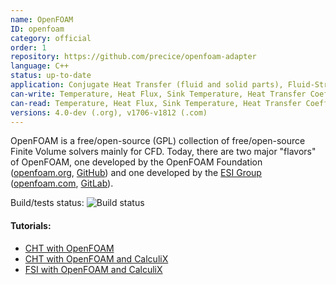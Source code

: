 ```yaml
---
name: OpenFOAM
ID: openfoam
category: official
order: 1
repository: https://github.com/precice/openfoam-adapter
language: C++
status: up-to-date
application: Conjugate Heat Transfer (fluid and solid parts), Fluid-Structure Interaction (fluid part).
can-write: Temperature, Heat Flux, Sink Temperature, Heat Transfer Coefficient, Force
can-read: Temperature, Heat Flux, Sink Temperature, Heat Transfer Coefficient, Displacement
versions: 4.0-dev (.org), v1706-v1812 (.com)
---
```


OpenFOAM is a free/open-source (GPL) collection of free/open-source Finite Volume solvers mainly for CFD.
Today, there are two major "flavors" of OpenFOAM, one developed by the OpenFOAM Foundation ([openfoam.org](https://openfoam.org/), [GitHub](https://github.com/OpenFOAM)) and one developed by the [ESI Group](https://www.esi-group.com/) ([openfoam.com](https://www.openfoam.com/), [GitLab](https://develop.openfoam.com/)).

Build/tests status: <a style="text-decoration: none" href="https://travis-ci.org/precice/openfoam-adapter" target="_blank"><img src="https://travis-ci.org/precice/openfoam-adapter.svg?branch=master" alt="Build status"></a>

#### Tutorials:
  * [CHT with OpenFOAM](https://github.com/precice/openfoam-adapter/wiki/Tutorial-for-CHT:-Flow-over-a-heated-plate)
  * [CHT with OpenFOAM and CalculiX](https://github.com/precice/precice/wiki/Tutorial-for-CHT-with-OpenFOAM-and-CalculiX)
  * [FSI with OpenFOAM and CalculiX](https://github.com/precice/precice/wiki/Tutorial-for-FSI-with-OpenFOAM-and-CalculiX)
